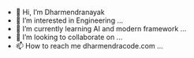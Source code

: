 - 👋 Hi, I’m Dharmendranayak
- 👀 I’m interested in Engineering ...
- 🌱 I’m currently learning AI and modern framework ...
- 💞️ I’m looking to collaborate on ...
- 📫 How to reach me dharmendracode.com ...

<!---
Dharmendranayak/Dharmendranayak is a ✨ special ✨ repository because its `README.md` (this file) appears on your GitHub profile.
You can click the Preview link to take a look at your changes.
--->
